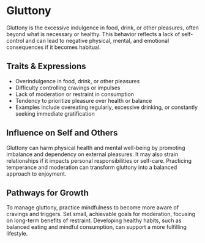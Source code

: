 # Gluttony

Gluttony is the excessive indulgence in food, drink, or other pleasures, often beyond what is necessary or healthy. This behavior reflects a lack of self-control and can lead to negative physical, mental, and emotional consequences if it becomes habitual.

## Traits & Expressions

- Overindulgence in food, drink, or other pleasures
- Difficulty controlling cravings or impulses
- Lack of moderation or restraint in consumption
- Tendency to prioritize pleasure over health or balance
- Examples include overeating regularly, excessive drinking, or constantly seeking immediate gratification

## Influence on Self and Others

Gluttony can harm physical health and mental well-being by promoting imbalance and dependency on external pleasures. It may also strain relationships if it impacts personal responsibilities or self-care. Practicing temperance and moderation can transform gluttony into a balanced approach to enjoyment.

## Pathways for Growth

To manage gluttony, practice mindfulness to become more aware of cravings and triggers. Set small, achievable goals for moderation, focusing on long-term benefits of restraint. Developing healthy habits, such as balanced eating and mindful consumption, can support a more fulfilling lifestyle.
